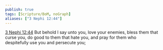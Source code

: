 ```yaml
---
publish: true
tags: [Scripture/BoM, noGraph]
aliases: ["3 Nephi 12:44"]
---
```

[3 Nephi 12:44](https://churchofjesuschrist.org/study/scriptures/bofm/3-ne/12?lang=eng&id=p44#p44) But behold I say unto you, love your enemies, bless them that curse you, do good to them that hate you, and pray for them who despitefully use you and persecute you;
